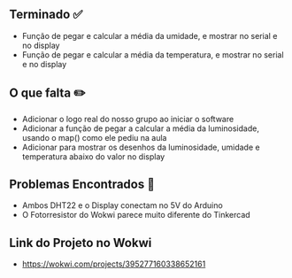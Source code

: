 ## Terminado ✅
- Função de pegar e calcular a média da umidade, e mostrar no serial e no display
- Função de pegar e calcular a média da temperatura, e mostrar no serial e no display

## O que falta ✏️
- Adicionar o logo real do nosso grupo ao iniciar o software
- Adicionar a função de pegar a calcular a média da luminosidade, usando o map() como ele pediu na aula
- Adicionar para mostrar os desenhos da luminosidade, umidade e temperatura abaixo do valor no display

## Problemas Encontrados 🤔
- Ambos DHT22 e o Display conectam no 5V do Arduino
- O Fotorresistor do Wokwi parece muito diferente do Tinkercad

## Link do Projeto no Wokwi
- https://wokwi.com/projects/395277160338652161
